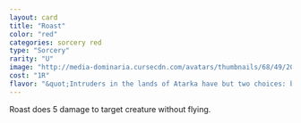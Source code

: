 ```yaml
---
layout: card
title: "Roast"
color: "red"
categories: sorcery red
type: "Sorcery"
rarity: "U"
image: "http://media-dominaria.cursecdn.com/avatars/thumbnails/68/49/200/283/635612325408419784.png"
cost: "1R"
flavor: "&quot;Intruders in the lands of Atarka have but two choices: be consumed by fire, or be consumed by maw.&quot;"
---
```


Roast does 5 damage to target creature without flying.
